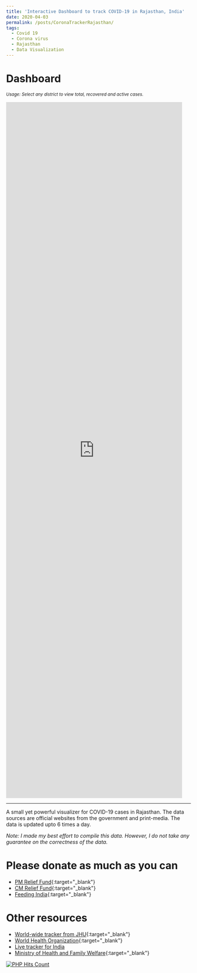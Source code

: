 ```yaml
---
title: 'Interactive Dashboard to track COVID-19 in Rajasthan, India'
date: 2020-04-03
permalink: /posts/CoronaTrackerRajasthan/
tags:
  - Covid 19
  - Corona virus
  - Rajasthan
  - Data Visualization
---
```


Dashboard 
======
<sub> *Usage: Select any district to view total, recovered and active cases.* </sub>

<iframe seamless frameborder="0" src="https://public.tableau.com/views/Covid19_Raj/Dashboard1?:embed=yes&:display_count=yes&:showVizHome=no" width = '480' height = '1900' scrolling='yes' ></iframe>    

------
A small yet powerful visualizer for COVID-19 cases in Rajasthan. The data sources are official websites from the government and print-media. The data is updated upto 6 times a day.

*Note: I made my best effort to compile this data. However, I do not take any guarantee on the correctness of the data.*

Please donate as much as you can
======
* [PM Relief Fund](https://www.pmindia.gov.in/en/?query){:target="_blank"}
* [CM Relief Fund](http://cmrelief.rajasthan.gov.in/ContributionCovid-19.aspx){:target="_blank"}
* [Feeding India](https://www.feedingindia.org/){:target="_blank"}

Other resources
======
* [World-wide tracker from JHU](https://coronavirus.jhu.edu/map.html){:target="_blank"}
* [World Health Organization](https://www.who.int/emergencies/diseases/novel-coronavirus-2019){:target="_blank"}
* [Live tracker for India](https://www.covid19india.org/)
* [Ministry of Health and Family Welfare](https://www.mohfw.gov.in/){:target="_blank"}


<!-- hitwebcounter Code START -->
<a href="https://ikespand.github.io/posts/CoronaTrackerRajasthan/" target="_blank">
<img src="https://hitwebcounter.com/counter/counter.php?page=7221349&style=0007&nbdigits=5&type=page&initCount=352" title="User Stats" Alt="PHP Hits Count"   border="0" >
</a> 
